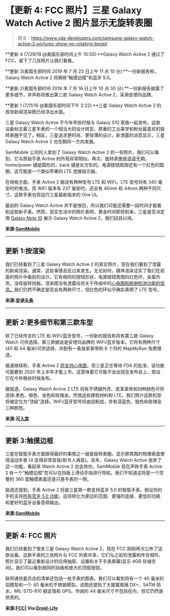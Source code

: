 # 【更新 4: FCC 照片】三星 Galaxy Watch Active 2 图片显示无旋转表圈

> 原文：<https://www.xda-developers.com/samsung-galaxy-watch-active-2-pictures-show-no-rotating-bezel/>

**更新 4 (7/29/19 @美国东部时间上午 10:55):**Galaxy Watch Active 2 通过了 FCC，留下了几张照片让我们看看。

**更新 3(美国东部时间 2019 年 7 月 23 日上午 11 点 10 分):**一份新报告称，Galaxy Watch Active 2 将拥有“触摸边框”和蓝牙 5.0。

**更新 2(美国东部时间 2019 年 7 月 16 日上午 10 点 30 分):**一份新报告披露了更多细节，并声称将推出第三款 Galaxy Watch Active 2，采用安德玛品牌。

**更新 1 (7/11/19 @美国东部时间下午 2:22):**三星 Galaxy Watch Active 2 的首张新闻渲染图已经浮出水面。

三星 Galaxy Watch Active 于今年早些时候与 Galaxy S10 家族一起发布。这款设备标志着三星手表的一个相当大的设计转变。厚重的工业美学和粉丝最喜欢的旋转表圈不见了。相反，三星追求更时尚、更轻薄的设计。新泄露的消息显示，三星 Galaxy Watch Active 2 也在朝同一方向发展。

SamMobile 公司的人拿到了 Galaxy Watch Active 2 的一些照片。我们可以看到，它与原始手表 Active 的外观非常相似。再次，旋转表圈是遥遥无期。home/power 键是圆形的，back 键是长方形的。电源按钮周围还有一个红色的圆圈，这可能是一个类似苹果的 LTE 连接指示器。

在规格方面，手表 Active 2 据说有两种型号:LTE 和 WiFi。LTE 型号将有 340 毫安时的电池，而 WiFi 版本有 237 毫安时。还会有 40mm 和 44mm 两种不同尺寸。这款手表也将运行三星最新版本的 One UI。

最初的 Galaxy Watch Active 并不是很旧，所以我们可能还需要一段时间才能看到这款新手表。然而，现实生活中的照片表明，黄金时间即将到来。三星是否决定用 [Galaxy Note 10](https://www.xda-developers.com/samsung-galaxy-note-10-plus-leaked-live-images/) 展示 Galaxy Watch Active 2，我们拭目以待。

**来源:[SamMobile](https://www.sammobile.com/2019/06/28/breaking-samsung-galaxy-watch-active-2-pictures/)**

* * *

## 更新 1:按渲染

我们已经看到了三星 Galaxy Watch Active 2 的真实照片，现在我们看到了泄露的新闻渲染。通常，这些事情会反过来发生。无论如何，媒体渲染证实了我们在前面的照片中看到的设计。它有相同的按钮形状，电源按钮周围的红色环，金属外壳，没有旋转挡板。渲染图没有透露任何关于传闻中的[心电图和跌倒检测功能的信息。](https://www.xda-developers.com/samsungs-galaxy-watch-active-2-ecg-support/)我们仍然不确定是否会有两种尺寸，但红色的环似乎确实表明了 LTE 型号。

**来源:[安卓头条](https://www.androidheadlines.com/2019/07/samsung-galaxy-watch-active2-official-render-leak.html)**

* * *

## 更新 2:更多细节和第三款车型

除了已经传言的 LTE 和 WiFi/蓝牙型号，一份新的报告称将有第三款 Galaxy Watch 可供选择。第三款据说是安德玛品牌的 WiFi/蓝牙版本。它将有两种尺寸(40 和 44 毫米)可供选择，并配有一条独家表带和 6 个月的 MapMyRun 免费赠送。

报道继续称，手表 Active 2 [将支持心电图](https://www.xda-developers.com/samsungs-galaxy-watch-active-2-ecg-support/)，但三星正在等待 FDA 的批准，该功能可能要到 2020 年上半年才能上市。这意味着它可能不会出现在发布会上，假设它在今年晚些时候发布。

据报道，Galaxy Watch Active 2 LTE 将有不锈钢外壳、皮革表带和四种颜色可供选择:黑色、银色、金色和玫瑰金。凭借这些建筑材料和 LTE，我们预计这款机型将被定位为“顶级”选择。WiFi/蓝牙型号将由铝制成，并有深蓝色、银色和玫瑰金三种颜色。

**来源:[可入库](https://www.wareable.com/samsung/samsung-galaxy-watch-active-2-launch-details)**

* * *

## 更新 3:触摸边框

三星在智能手表方面做得最好的事情之一就是旋转表圈。显示屏周围的物理表盘使得滚动手表 UI 变得非常容易(和令人满意)。去年，Galaxy Watch Active 放弃了这一功能，看起来 Watch Active 2 也会效仿。SamMobile 现在声称手表 Active 2 有一个“触摸边框”您可以在挡板上滑动手指进行导航。我们不知道这将是一个完整的 360 度触摸表面还是只是手表的一侧。

报道还提到，手表 Active 2 将是三星第一款支持蓝牙 5.0 的智能手表。假设你的手机支持[所有蓝牙 5.0 功能](https://www.xda-developers.com/check-bluetooth-5-all-features-supported/)，这将转化为更远的范围、更强的连接、更低的功耗和更好的蓝牙设备音频输出。

**来源:[SamMobile](https://www.sammobile.com/news/exclusive-galaxy-watch-active-2-has-touch-bezel-bluetooth-5-0/)**

* * *

## 更新 4: FCC 照片

我们已经看到了很多三星 Galaxy Watch Active 2，现在 FCC 刚刚再次公布了这款设备。这款手表的三张照片与 FCC 列表共享，它们与之前的泄露和传言相符。照片显示了最近重新设计的应用抽屉、设置和关于手表屏幕(显示 4GB 存储空间)。我们可以看到相同的挡板和放大的顶部按钮。

联邦通信委员会的清单还包括一些手表的图表。我们可以看到将有一个 40 毫米的铝模型和一个 40 毫米的不锈钢模型。该图还提到了大猩猩玻璃 DX+、5ATM 防水、MIL-STD-810 额定值和 GPS。传闻的 44 毫米尺寸不包括在内，但它仍然是昂贵的。

**来源:[FCC](https://apps.fcc.gov/oetcf/eas/reports/ViewExhibitReport.cfm?mode=Exhibits&RequestTimeout=500&calledFromFrame=Y&application_id=P8pVYKUrWCzBwcHFCnTuoQ%3D%3D&fcc_id=A3LSMR830)| Via:[Droid-Life](https://www.droid-life.com/2019/07/26/heres-the-galaxy-watch-active-2-thanks-to-the-fcc/)**